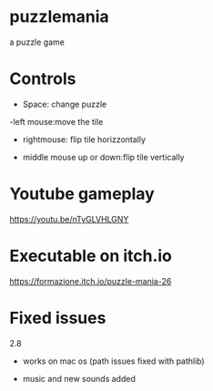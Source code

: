 # puzzlemania
a puzzle game

# Controls

- Space: change puzzle

-left mouse:move the tile

- rightmouse: flip tile horizzontally

- middle mouse up or down:flip tile vertically


# Youtube gameplay


https://youtu.be/nTyGLVHLGNY


# Executable on itch.io


https://formazione.itch.io/puzzle-mania-26

# Fixed issues

2.8

- works on mac os (path issues fixed with pathlib)

- music and new sounds added